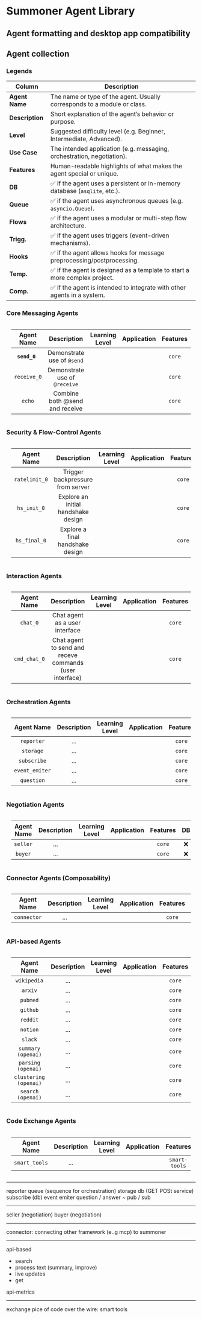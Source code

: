 # Summoner Agent Library

## Agent formatting and desktop app compatibility

## Agent collection

### Legends

| Column          | Description                                                               |
| --------------- | ------------------------------------------------------------------------- |
| **Agent Name**  | The name or type of the agent. Usually corresponds to a module or class.  |
| **Description** | Short explanation of the agent’s behavior or purpose.                     |
| **Level**       | Suggested difficulty level (e.g. Beginner, Intermediate, Advanced).       |
| **Use Case**    | The intended application (e.g. messaging, orchestration, negotiation).    |
| **Features**    | Human-readable highlights of what makes the agent special or unique.      |
| **DB**          | ✅ if the agent uses a persistent or in-memory database (`asqlite`, etc.). |
| **Queue**       | ✅ if the agent uses asynchronous queues (e.g. `asyncio.Queue`).           |
| **Flows**       | ✅ if the agent uses a modular or multi-step flow architecture.            |
| **Trigg.**    | ✅ if the agent uses triggers (event-driven mechanisms).                   |
| **Hooks**       | ✅ if the agent allows hooks for message preprocessing/postprocessing.     |
| **Temp.**    | ✅ if the agent is designed as a template to start a more complex project.       |
| **Comp.**  | ✅ if the agent is intended to integrate with other agents in a system.    |


### Core Messaging Agents

<div style="display: flex; justify-content: center;">
<table style="border-collapse: collapse; width: 95%; text-align: center;">
    <thead>
    <tr>
        <th style="width: 10%; text-align: center;">Agent Name</th>
        <th style="width: 33%; text-align: center;">Description</th>
        <th style="width: 12%; text-align: center;">Learning Level</th>
        <th style="width: 12%; text-align: center;">Application</th>
        <th style="width: 12%; text-align: center;">Features</th>
        <th style="width: 3%; text-align: center;">DB</th>
        <th style="width: 3%; text-align: center;">Queue</th>
        <th style="width: 3%; text-align: center;">Flows</th>
        <th style="width: 3%; text-align: center;">Trigg.</th>
        <th style="width: 3%; text-align: center;">Hooks</th>
        <th style="width: 3%; text-align: center;">Temp.</th>
        <th style="width: 3%; text-align: center;">Comp.</th>
    </tr>
    </thead>
    <tbody>
    <tr>
        <td> <code><strong>send_0</strong> </code></td>
        <td>Demonstrate use of <code>@send</code></td>
        <td><img src="https://img.shields.io/badge/Beginner-%20?color=rgba(38, 188, 148, 1)" alt=""></td>
        <td><img src="https://img.shields.io/badge/Broadcast-%20?color=rgba(117, 33, 243, 1)"alt=""></td>
        <td><code>core</code></td>
        <td>❌</td><td>❌</td><td>❌</td><td>❌</td><td>❌</td><td>✅</td><td>✅</td>
    </tr>
    <tr>
        <td><code>receive_0</code></td>
        <td>Demonstrate use of <code>@receive</code></td>
        <td><img src="https://img.shields.io/badge/Beginner-%20?color=rgba(38, 188, 148, 1)" alt=""></td>
        <td><img src="https://img.shields.io/badge/Collect-%20?color=rgba(79, 33, 243, 1)"alt=""></td>
        <td><code>core</code></td>
        <td>❌</td><td>❌</td><td>❌</td><td>❌</td><td>❌</td><td>❌</td><td>❌</td>
    </tr>
    <tr>
        <td><code>echo</code></td>
        <td>Combine both @send and receive</td>
        <td><img src="https://img.shields.io/badge/Beginner-%20?color=rgba(38, 188, 148, 1)" alt=""></td>
        <td><img src="https://img.shields.io/badge/Redirect-%20?color=rgba(37, 33, 243, 1)"alt=""></td>
        <td><code>core</code></td>
        <td>❌</td><td>❌</td><td>❌</td><td>❌</td><td>❌</td><td>❌</td><td>❌</td>
    </tr>
    </tbody>
</table>
</div>

### Security & Flow-Control Agents

<div style="display: flex; justify-content: center;">
<table style="border-collapse: collapse; width: 95%; text-align: center;">
    <thead>
    <tr>
        <th style="width: 10%; text-align: center;">Agent Name</th>
        <th style="width: 30%; text-align: center;">Description</th>
        <th style="width: 15%; text-align: center;">Learning Level</th>
        <th style="width: 15%; text-align: center;">Application</th>
        <th style="width: 10%; text-align: center;">Features</th>
        <th style="width: 3%; text-align: center;">DB</th>
        <th style="width: 3%; text-align: center;">Queue</th>
        <th style="width: 3%; text-align: center;">Flows</th>
        <th style="width: 3%; text-align: center;">Trigg.</th>
        <th style="width: 3%; text-align: center;">Hooks</th>
        <th style="width: 3%; text-align: center;">Temp.</th>
        <th style="width: 3%; text-align: center;">Comp.</th>
    </tr>
    </thead>
    <tbody>
    <tr>
        <td><code>ratelimit_0</code></td>
        <td>Trigger backpressure from server</td>
        <td><img src="https://img.shields.io/badge/Beginner-%20?color=rgba(38, 188, 148, 1)" alt=""></td>
        <td><img src="https://img.shields.io/badge/Red_Team-blue" alt=""></td>
        <td><code>core</code></td>
        <td>❌</td><td>❌</td><td>❌</td><td>❌</td><td>❌</td><td>❌</td><td>❌</td>
    </tr>
    <tr>
        <td><code>hs_init_0</code></td>
        <td>Explore an initial handshake design</td>
        <td><img src="https://img.shields.io/badge/Beginner-%20?color=rgba(38, 188, 148, 1)" alt=""></td>
        <td><img src="https://img.shields.io/badge/Handshake-blue" alt=""></td>
        <td><code>core</code></td>
        <td>❌</td><td>❌</td><td>❌</td><td>❌</td><td>❌</td><td>❌</td><td>❌</td>
    </tr>
    <tr>
        <td><code>hs_final_0</code></td>
        <td>Explore a final handshake design</td>
        <td><img src="https://img.shields.io/badge/Beginner-%20?color=rgba(38, 188, 148, 1)" alt=""></td>
        <td><img src="https://img.shields.io/badge/Handshake-blue" alt=""></td>
        <td><code>core</code></td>
        <td>❌</td><td>❌</td><td>❌</td><td>❌</td><td>❌</td><td>❌</td><td>❌</td>
    </tr>
    </tbody>
</table>
</div>

### Interaction Agents

<div style="display: flex; justify-content: center;">
<table style="border-collapse: collapse; width: 95%; text-align: center;">
    <thead>
    <tr>
        <th style="width: 10%; text-align: center;">Agent Name</th>
        <th style="width: 30%; text-align: center;">Description</th>
        <th style="width: 15%; text-align: center;">Learning Level</th>
        <th style="width: 15%; text-align: center;">Application</th>
        <th style="width: 10%; text-align: center;">Features</th>
        <th style="width: 3%; text-align: center;">DB</th>
        <th style="width: 3%; text-align: center;">Queue</th>
        <th style="width: 3%; text-align: center;">Flows</th>
        <th style="width: 3%; text-align: center;">Trigg.</th>
        <th style="width: 3%; text-align: center;">Hooks</th>
        <th style="width: 3%; text-align: center;">Temp.</th>
        <th style="width: 3%; text-align: center;">Comp.</th>
    </tr>
    </thead>
    <tbody>
    <tr>
        <td><code>chat_0</code></td>
        <td>Chat agent as a user interface</td>
        <td><img src="https://img.shields.io/badge/Beginner-%20?color=rgba(38, 188, 148, 1)" alt=""></td>
        <td><img src="https://img.shields.io/badge/Interaction-blue" alt=""></td>
        <td><code>core</code></td>
        <td>❌</td><td>❌</td><td>❌</td><td>❌</td><td>❌</td><td>❌</td><td>❌</td>
    </tr>
    <tr>
        <td><code>cmd_chat_0</code></td>
        <td>Chat agent to send and receve commands (user interface)</td>
        <td><img src="https://img.shields.io/badge/Beginner-%20?color=rgba(38, 188, 148, 1)" alt=""></td>
        <td><img src="https://img.shields.io/badge/Interaction-blue" alt=""></td>
        <td><code>core</code></td>
        <td>❌</td><td>❌</td><td>❌</td><td>❌</td><td>❌</td><td>❌</td><td>❌</td>
    </tr>
    </tbody>
</table>
</div>

### Orchestration Agents

<div style="display: flex; justify-content: center;">
<table style="border-collapse: collapse; width: 95%; text-align: center;">
    <thead>
    <tr>
        <th style="width: 10%; text-align: center;">Agent Name</th>
        <th style="width: 30%; text-align: center;">Description</th>
        <th style="width: 15%; text-align: center;">Learning Level</th>
        <th style="width: 15%; text-align: center;">Application</th>
        <th style="width: 10%; text-align: center;">Features</th>
        <th style="width: 3%; text-align: center;">DB</th>
        <th style="width: 3%; text-align: center;">Queue</th>
        <th style="width: 3%; text-align: center;">Flows</th>
        <th style="width: 3%; text-align: center;">Trigg.</th>
        <th style="width: 3%; text-align: center;">Hooks</th>
        <th style="width: 3%; text-align: center;">Temp.</th>
        <th style="width: 3%; text-align: center;">Comp.</th>
    </tr>
    </thead>
    <tbody>
    <tr>
        <td><code>reporter</code></td>
        <td>...</td>
        <td><img src="https://img.shields.io/badge/Beginner-%20?color=rgba(38, 188, 148, 1)" alt=""></td>
        <td><img src="https://img.shields.io/badge/Interaction-blue" alt=""></td>
        <td><code>core</code></td>
        <td>❌</td><td>❌</td><td>❌</td><td>❌</td><td>❌</td><td>❌</td><td>❌</td>
    </tr>
    <tr>
        <td><code>storage</code></td>
        <td>...</td>
        <td><img src="https://img.shields.io/badge/Beginner-%20?color=rgba(38, 188, 148, 1)" alt=""></td>
        <td><img src="https://img.shields.io/badge/Interaction-blue" alt=""></td>
        <td><code>core</code></td>
        <td>❌</td><td>❌</td><td>❌</td><td>❌</td><td>❌</td><td>❌</td><td>❌</td>
    </tr>
    <tr>
        <td><code>subscribe</code></td>
        <td>...</td>
        <td><img src="https://img.shields.io/badge/Beginner-%20?color=rgba(38, 188, 148, 1)" alt=""></td>
        <td><img src="https://img.shields.io/badge/Interaction-blue" alt=""></td>
        <td><code>core</code></td>
        <td>❌</td><td>❌</td><td>❌</td><td>❌</td><td>❌</td><td>❌</td><td>❌</td>
    </tr>
    <tr>
        <td><code>event_emiter</code></td>
        <td>...</td>
        <td><img src="https://img.shields.io/badge/Beginner-%20?color=rgba(38, 188, 148, 1)" alt=""></td>
        <td><img src="https://img.shields.io/badge/Interaction-blue" alt=""></td>
        <td><code>core</code></td>
        <td>❌</td><td>❌</td><td>❌</td><td>❌</td><td>❌</td><td>❌</td><td>❌</td>
    </tr>
    <tr>
        <td><code>question</code></td>
        <td>...</td>
        <td><img src="https://img.shields.io/badge/Beginner-%20?color=rgba(38, 188, 148, 1)" alt=""></td>
        <td><img src="https://img.shields.io/badge/Interaction-blue" alt=""></td>
        <td><code>core</code></td>
        <td>❌</td><td>❌</td><td>❌</td><td>❌</td><td>❌</td><td>❌</td><td>❌</td>
    </tr>
    </tbody>
</table>
</div>

### Negotiation Agents

<div style="display: flex; justify-content: center;">
<table style="border-collapse: collapse; width: 95%; text-align: center;">
    <thead>
    <tr>
        <th style="width: 10%; text-align: center;">Agent Name</th>
        <th style="width: 30%; text-align: center;">Description</th>
        <th style="width: 15%; text-align: center;">Learning Level</th>
        <th style="width: 15%; text-align: center;">Application</th>
        <th style="width: 10%; text-align: center;">Features</th>
        <th style="width: 3%; text-align: center;">DB</th>
        <th style="width: 3%; text-align: center;">Queue</th>
        <th style="width: 3%; text-align: center;">Flows</th>
        <th style="width: 3%; text-align: center;">Trigg.</th>
        <th style="width: 3%; text-align: center;">Hooks</th>
        <th style="width: 3%; text-align: center;">Temp.</th>
        <th style="width: 3%; text-align: center;">Comp.</th>
    </tr>
    </thead>
    <tbody>
    <tr>
        <td><code>seller</code></td>
        <td>...</td>
        <td><img src="https://img.shields.io/badge/Beginner-%20?color=rgba(38, 188, 148, 1)" alt=""></td>
        <td><img src="https://img.shields.io/badge/Interaction-blue" alt=""></td>
        <td><code>core</code></td>
        <td>❌</td><td>❌</td><td>❌</td><td>❌</td><td>❌</td><td>❌</td><td>❌</td>
    </tr>
    <tr>
        <td><code>buyer</code></td>
        <td>...</td>
        <td><img src="https://img.shields.io/badge/Beginner-%20?color=rgba(38, 188, 148, 1)" alt=""></td>
        <td><img src="https://img.shields.io/badge/Interaction-blue" alt=""></td>
        <td><code>core</code></td>
        <td>❌</td><td>❌</td><td>❌</td><td>❌</td><td>❌</td><td>❌</td><td>❌</td>
    </tr>
    </tbody>
</table>
</div>

### Connector Agents (Composability)

<div style="display: flex; justify-content: center;">
<table style="border-collapse: collapse; width: 95%; text-align: center;">
    <thead>
    <tr>
        <th style="width: 10%; text-align: center;">Agent Name</th>
        <th style="width: 30%; text-align: center;">Description</th>
        <th style="width: 15%; text-align: center;">Learning Level</th>
        <th style="width: 15%; text-align: center;">Application</th>
        <th style="width: 10%; text-align: center;">Features</th>
        <th style="width: 3%; text-align: center;">DB</th>
        <th style="width: 3%; text-align: center;">Queue</th>
        <th style="width: 3%; text-align: center;">Flows</th>
        <th style="width: 3%; text-align: center;">Trigg.</th>
        <th style="width: 3%; text-align: center;">Hooks</th>
        <th style="width: 3%; text-align: center;">Temp.</th>
        <th style="width: 3%; text-align: center;">Comp.</th>
    </tr>
    </thead>
    <tbody>
    <tr>
        <td><code>connector</code></td>
        <td>...</td>
        <td><img src="https://img.shields.io/badge/Beginner-%20?color=rgba(38, 188, 148, 1)" alt=""></td>
        <td><img src="https://img.shields.io/badge/Interaction-blue" alt=""></td>
        <td><code>core</code></td>
        <td>❌</td><td>❌</td><td>❌</td><td>❌</td><td>❌</td><td>❌</td><td>❌</td>
    </tr>
    </tbody>
</table>
</div>

### API-based Agents

<div style="display: flex; justify-content: center;">
<table style="border-collapse: collapse; width: 95%; text-align: center;">
    <thead>
    <tr>
        <th style="width: 10%; text-align: center;">Agent Name</th>
        <th style="width: 30%; text-align: center;">Description</th>
        <th style="width: 15%; text-align: center;">Learning Level</th>
        <th style="width: 15%; text-align: center;">Application</th>
        <th style="width: 10%; text-align: center;">Features</th>
        <th style="width: 3%; text-align: center;">DB</th>
        <th style="width: 3%; text-align: center;">Queue</th>
        <th style="width: 3%; text-align: center;">Flows</th>
        <th style="width: 3%; text-align: center;">Trigg.</th>
        <th style="width: 3%; text-align: center;">Hooks</th>
        <th style="width: 3%; text-align: center;">Temp.</th>
        <th style="width: 3%; text-align: center;">Comp.</th>
    </tr>
    </thead>
    <tbody>
    <tr>
        <td><code>wikipedia</code></td>
        <td>...</td>
        <td><img src="https://img.shields.io/badge/Beginner-%20?color=rgba(38, 188, 148, 1)" alt=""></td>
        <td><img src="https://img.shields.io/badge/Interaction-blue" alt=""></td>
        <td><code>core</code></td>
        <td>❌</td><td>❌</td><td>❌</td><td>❌</td><td>❌</td><td>❌</td><td>❌</td>
    </tr>
    <tr>
        <td><code>arxiv</code></td>
        <td>...</td>
        <td><img src="https://img.shields.io/badge/Beginner-%20?color=rgba(38, 188, 148, 1)" alt=""></td>
        <td><img src="https://img.shields.io/badge/Interaction-blue" alt=""></td>
        <td><code>core</code></td>
        <td>❌</td><td>❌</td><td>❌</td><td>❌</td><td>❌</td><td>❌</td><td>❌</td>
    </tr>
    <tr>
        <td><code>pubmed</code></td>
        <td>...</td>
        <td><img src="https://img.shields.io/badge/Beginner-%20?color=rgba(38, 188, 148, 1)" alt=""></td>
        <td><img src="https://img.shields.io/badge/Interaction-blue" alt=""></td>
        <td><code>core</code></td>
        <td>❌</td><td>❌</td><td>❌</td><td>❌</td><td>❌</td><td>❌</td><td>❌</td>
    </tr>
    <tr>
        <td><code>github</code></td>
        <td>...</td>
        <td><img src="https://img.shields.io/badge/Beginner-%20?color=rgba(38, 188, 148, 1)" alt=""></td>
        <td><img src="https://img.shields.io/badge/Interaction-blue" alt=""></td>
        <td><code>core</code></td>
        <td>❌</td><td>❌</td><td>❌</td><td>❌</td><td>❌</td><td>❌</td><td>❌</td>
    </tr>
    <tr>
        <td><code>reddit</code></td>
        <td>...</td>
        <td><img src="https://img.shields.io/badge/Beginner-%20?color=rgba(38, 188, 148, 1)" alt=""></td>
        <td><img src="https://img.shields.io/badge/Interaction-blue" alt=""></td>
        <td><code>core</code></td>
        <td>❌</td><td>❌</td><td>❌</td><td>❌</td><td>❌</td><td>❌</td><td>❌</td>
    </tr>
    <tr>
        <td><code>notion</code></td>
        <td>...</td>
        <td><img src="https://img.shields.io/badge/Beginner-%20?color=rgba(38, 188, 148, 1)" alt=""></td>
        <td><img src="https://img.shields.io/badge/Interaction-blue" alt=""></td>
        <td><code>core</code></td>
        <td>❌</td><td>❌</td><td>❌</td><td>❌</td><td>❌</td><td>❌</td><td>❌</td>
    </tr>
    <tr>
        <td><code>slack</code></td>
        <td>...</td>
        <td><img src="https://img.shields.io/badge/Beginner-%20?color=rgba(38, 188, 148, 1)" alt=""></td>
        <td><img src="https://img.shields.io/badge/Interaction-blue" alt=""></td>
        <td><code>core</code></td>
        <td>❌</td><td>❌</td><td>❌</td><td>❌</td><td>❌</td><td>❌</td><td>❌</td>
    </tr>
    <tr>
        <td><code>summary (openai)</code></td>
        <td>...</td>
        <td><img src="https://img.shields.io/badge/Beginner-%20?color=rgba(38, 188, 148, 1)" alt=""></td>
        <td><img src="https://img.shields.io/badge/Interaction-blue" alt=""></td>
        <td><code>core</code></td>
        <td>❌</td><td>❌</td><td>❌</td><td>❌</td><td>❌</td><td>❌</td><td>❌</td>
    </tr>
    <tr>
        <td><code>parsing (openai)</code></td>
        <td>...</td>
        <td><img src="https://img.shields.io/badge/Beginner-%20?color=rgba(38, 188, 148, 1)" alt=""></td>
        <td><img src="https://img.shields.io/badge/Interaction-blue" alt=""></td>
        <td><code>core</code></td>
        <td>❌</td><td>❌</td><td>❌</td><td>❌</td><td>❌</td><td>❌</td><td>❌</td>
    </tr>
    <tr>
        <td><code>clustering (openai)</code></td>
        <td>...</td>
        <td><img src="https://img.shields.io/badge/Beginner-%20?color=rgba(38, 188, 148, 1)" alt=""></td>
        <td><img src="https://img.shields.io/badge/Interaction-blue" alt=""></td>
        <td><code>core</code></td>
        <td>❌</td><td>❌</td><td>❌</td><td>❌</td><td>❌</td><td>❌</td><td>❌</td>
    </tr>
    <tr>
        <td><code>search (openai)</code></td>
        <td>...</td>
        <td><img src="https://img.shields.io/badge/Beginner-%20?color=rgba(38, 188, 148, 1)" alt=""></td>
        <td><img src="https://img.shields.io/badge/Interaction-blue" alt=""></td>
        <td><code>core</code></td>
        <td>❌</td><td>❌</td><td>❌</td><td>❌</td><td>❌</td><td>❌</td><td>❌</td>
    </tr>
    </tbody>
</table>
</div>

### Code Exchange Agents

<div style="display: flex; justify-content: center;">
<table style="border-collapse: collapse; width: 95%; text-align: center;">
    <thead>
    <tr>
        <th style="width: 10%; text-align: center;">Agent Name</th>
        <th style="width: 30%; text-align: center;">Description</th>
        <th style="width: 15%; text-align: center;">Learning Level</th>
        <th style="width: 15%; text-align: center;">Application</th>
        <th style="width: 10%; text-align: center;">Features</th>
        <th style="width: 3%; text-align: center;">DB</th>
        <th style="width: 3%; text-align: center;">Queue</th>
        <th style="width: 3%; text-align: center;">Flows</th>
        <th style="width: 3%; text-align: center;">Trigg.</th>
        <th style="width: 3%; text-align: center;">Hooks</th>
        <th style="width: 3%; text-align: center;">Temp.</th>
        <th style="width: 3%; text-align: center;">Comp.</th>
    </tr>
    </thead>
    <tbody>
    <tr>
        <td><code>smart_tools</code></td>
        <td>...</td>
        <td><img src="https://img.shields.io/badge/Beginner-%20?color=rgba(38, 188, 148, 1)" alt=""></td>
        <td><img src="https://img.shields.io/badge/Interaction-blue" alt=""></td>
        <td><code>smart-tools</code></td>
        <td>❌</td><td>❌</td><td>❌</td><td>❌</td><td>❌</td><td>❌</td><td>❌</td>
    </tr>
    </tbody>
</table>
</div>



---
reporter queue (sequence for orchestration)
storage db (GET POSt service)
subscribe (db)
event emiter
question / answer ~ pub / sub

---

seller (negotiation)
buyer (negotiation)

----

connector: connecting other framework (e..g mcp) to summoner

---

api-based
- search
- process text (summary, improve)
- live updates
- get

api-metrics

---
exchange pice of code over the wire:
smart tools
